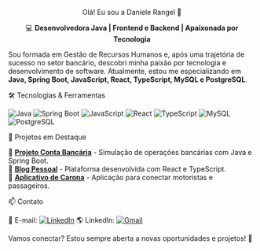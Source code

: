 <div align="center">
  
 Olá! Eu sou a Daniele Rangel 👋

💻 **Desenvolvedora Java | Frontend e Backend | Apaixonada por Tecnologia**

</div>

Sou formada em Gestão de Recursos Humanos e, após uma trajetória de sucesso no setor bancário, descobri minha paixão por tecnologia e desenvolvimento de software. Atualmente, estou me especializando em **Java, Spring Boot, JavaScript, React, TypeScript, MySQL e PostgreSQL**.



 🛠️ Tecnologias & Ferramentas

 ![Java](https://img.shields.io/badge/Java-ED8B00?style=for-the-badge&logo=java&logoColor=white)
 ![Spring Boot](https://img.shields.io/badge/Spring_Boot-6DB33F?style=for-the-badge&logo=spring-boot&logoColor=white)
 ![JavaScript](https://img.shields.io/badge/JavaScript-F7DF1E?style=for-the-badge&logo=javascript&logoColor=black)
 ![React](https://img.shields.io/badge/React-61DAFB?style=for-the-badge&logo=react&logoColor=black)
 ![TypeScript](https://img.shields.io/badge/TypeScript-007ACC?style=for-the-badge&logo=typescript&logoColor=white)
 ![MySQL](https://img.shields.io/badge/MySQL-4479A1?style=for-the-badge&logo=mysql&logoColor=white)
 ![PostgreSQL](https://img.shields.io/badge/PostgreSQL-336791?style=for-the-badge&logo=postgresql&logoColor=white)



 📌 Projetos em Destaque

🔹 [**Projeto Conta Bancária**](https://github.com/DanieleRangel/conta-bancaria) - Simulação de operações bancárias com Java e Spring Boot.  
🔹 [**Blog Pessoal**](https://github.com/DanieleRangel/blog-pessoal) - Plataforma desenvolvida com React e TypeScript.  
🔹 [**Aplicativo de Carona**](https://github.com/DanieleRangel/app-carona) - Aplicação para conectar motoristas e passageiros.  



 📫 Contato

📧 E-mail: [![LinkedIn](https://img.shields.io/badge/LinkedIn-0077B5?style=for-the-badge&logo=linkedin&logoColor=white)](mailto:danielecrangel@outlook.com) 
🌎 LinkedIn: [![Gmail](https://img.shields.io/badge/Email-D14836?style=for-the-badge&logo=gmail&logoColor=white)](https://www.linkedin.com/in/daniele-c-rangel/) 

Vamos conectar? Estou sempre aberta a novas oportunidades e projetos! 🚀


